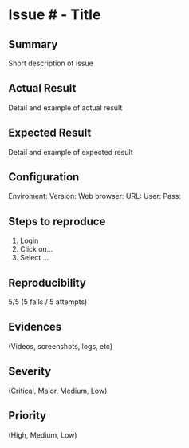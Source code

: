 # Issue # - Title 

## Summary
Short description of issue

## Actual Result
Detail and example of actual result

## Expected Result
Detail and example of expected result

## Configuration
Enviroment:
Version:
Web browser: 
URL: 
User: 
Pass: 

## Steps to reproduce
1. Login
2. Click on... 
3. Select ...

## Reproducibility
5/5 (5 fails / 5 attempts)

## Evidences 
(Videos, screenshots, logs, etc)

## Severity
(Critical, Major, Medium, Low)

## Priority
(High, Medium, Low)

